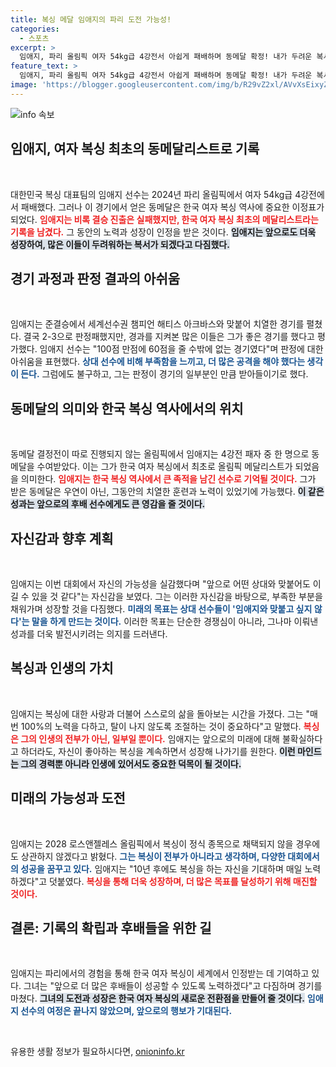 ```yaml
---
title: 복싱 메달 임애지의 파리 도전 가능성!
categories:
  - 스포츠
excerpt: >
  임애지, 파리 올림픽 여자 54kg급 4강전서 아쉽게 패배하며 동메달 확정! 내가 두려운 복서가 될 것이라고 다짐하며 더욱 성장할 의지를 보였다. 한국 여자 복싱 역사에 길이 남을 순간!
feature_text: >
  임애지, 파리 올림픽 여자 54kg급 4강전서 아쉽게 패배하며 동메달 확정! 내가 두려운 복서가 될 것이라고 다짐하며 더욱 성장할 의지를 보였다. 한국 여자 복싱 역사에 길이 남을 순간!
image: 'https://blogger.googleusercontent.com/img/b/R29vZ2xl/AVvXsEixyZcFfHzMRdzZMjFBmAUKJYCLCGyLL1o632UiGVXcaFdKo_bkvkuCioo0uUKlGfBVcT3P84aROyZIXSBEx3Aw5nCQ3pTgDom1WDC4m8eifvWiAmWEEVb4x6G_l8C0QH225ldMjyaFvpxGEBGNO37VmDTDMHGhJPq73UglMfDca1-0aw/s1600/blogspot.png'
---
```


<p><img src="https://blogger.googleusercontent.com/img/b/R29vZ2xl/AVvXsEixyZcFfHzMRdzZMjFBmAUKJYCLCGyLL1o632UiGVXcaFdKo_bkvkuCioo0uUKlGfBVcT3P84aROyZIXSBEx3Aw5nCQ3pTgDom1WDC4m8eifvWiAmWEEVb4x6G_l8C0QH225ldMjyaFvpxGEBGNO37VmDTDMHGhJPq73UglMfDca1-0aw/s1600/blogspot.png" alt="info 속보" /></p>

<h2 data-ke-size="size26">임애지, 여자 복싱 최초의 동메달리스트로 기록</h2>

<p data-ke-size="size16">&nbsp;</p>

<p>대한민국 복싱 대표팀의 임애지 선수는 2024년 파리 올림픽에서 여자 54kg급 4강전에서 패배했다. 그러나 이 경기에서 얻은 동메달은 한국 여자 복싱 역사에 중요한 이정표가 되었다. <b><span style="color: #ee2323;">임애지는 비록 결승 진출은 실패했지만, 한국 여자 복싱 최초의 메달리스트라는 기록을 남겼다.</span></b> 그 동안의 노력과 성장이 인정을 받은 것이다. <b><span style="background-color: #21538527;">임애지는 앞으로도 더욱 성장하여, 많은 이들이 두려워하는 복서가 되겠다고 다짐했다.</span></b></p>

<h2 data-ke-size="size26">경기 과정과 판정 결과의 아쉬움</h2>

<p data-ke-size="size16">&nbsp;</p>

<p>임애지는 준결승에서 세계선수권 챔피언 해티스 아크바스와 맞붙어 치열한 경기를 펼쳤다. 결국 2-3으로 판정패했지만, 경과를 지켜본 많은 이들은 그가 좋은 경기를 했다고 평가했다. 임애지 선수는 "100점 만점에 60점을 줄 수밖에 없는 경기였다"며 판정에 대한 아쉬움을 표현했다. <b><span style="color: #1a5490;">상대 선수에 비해 부족함을 느끼고, 더 많은 공격을 해야 했다는 생각이 든다.</span></b> 그럼에도 불구하고, 그는 판정이 경기의 일부분인 만큼 받아들이기로 했다. </p>

<h2 data-ke-size="size26">동메달의 의미와 한국 복싱 역사에서의 위치</h2>

<p data-ke-size="size16">&nbsp;</p>

<p>동메달 결정전이 따로 진행되지 않는 올림픽에서 임애지는 4강전 패자 중 한 명으로 동메달을 수여받았다. 이는 그가 한국 여자 복싱에서 최초로 올림픽 메달리스트가 되었음을 의미한다. <b><span style="color: #ee2323;">임애지는 한국 복싱 역사에서 큰 족적을 남긴 선수로 기억될 것이다.</span></b> 그가 받은 동메달은 우연이 아닌, 그동안의 치열한 훈련과 노력이 있었기에 가능했다. <b><span style="background-color: #21538527;">이 같은 성과는 앞으로의 후배 선수에게도 큰 영감을 줄 것이다.</span></b></p>

<h2 data-ke-size="size26">자신감과 향후 계획</h2>

<p data-ke-size="size16">&nbsp;</p>

<p>임애지는 이번 대회에서 자신의 가능성을 실감했다며 "앞으로 어떤 상대와 맞붙어도 이길 수 있을 것 같다"는 자신감을 보였다. 그는 이러한 자신감을 바탕으로, 부족한 부분을 채워가며 성장할 것을 다짐했다. <b><span style="color: #1a5490;">미래의 목표는 상대 선수들이 '임애지와 맞붙고 싶지 않다'는 말을 하게 만드는 것이다.</span></b> 이러한 목표는 단순한 경쟁심이 아니라, 그나마 이뤄낸 성과를 더욱 발전시키려는 의지를 드러낸다.</p>

<h2 data-ke-size="size26">복싱과 인생의 가치</h2>

<p data-ke-size="size16">&nbsp;</p>

<p>임애지는 복싱에 대한 사랑과 더불어 스스로의 삶을 돌아보는 시간을 가졌다. 그는 "매번 100%의 노력을 다하고, 탈이 나지 않도록 조절하는 것이 중요하다"고 말했다. <b><span style="color: #ee2323;">복싱은 그의 인생의 전부가 아닌, 일부일 뿐이다.</span></b> 임애지는 앞으로의 미래에 대해 불확실하다고 하더라도, 자신이 좋아하는 복싱을 계속하면서 성장해 나가기를 원한다. <b><span style="background-color: #21538527;">이런 마인드는 그의 경력뿐 아니라 인생에 있어서도 중요한 덕목이 될 것이다.</span></b></p>

<h2 data-ke-size="size26">미래의 가능성과 도전</h2>

<p data-ke-size="size16">&nbsp;</p>

<p>임애지는 2028 로스앤젤레스 올림픽에서 복싱이 정식 종목으로 채택되지 않을 경우에도 상관하지 않겠다고 밝혔다. <b><span style="color: #1a5490;">그는 복싱이 전부가 아니라고 생각하며, 다양한 대회에서의 성공을 꿈꾸고 있다.</span></b> 임애지는 "10년 후에도 복싱을 하는 자신을 기대하며 매일 노력하겠다"고 덧붙였다. <b><span style="color: #ee2323;">복싱을 통해 더욱 성장하며, 더 많은 목표를 달성하기 위해 매진할 것이다.</span></b> </p>

<h2 data-ke-size="size26">결론: 기록의 확립과 후배들을 위한 길</h2>

<p data-ke-size="size16">&nbsp;</p>

<p>임애지는 파리에서의 경험을 통해 한국 여자 복싱이 세계에서 인정받는 데 기여하고 있다. 그녀는 "앞으로 더 많은 후배들이 성공할 수 있도록 노력하겠다"고 다짐하며 경기를 마쳤다. <b><span style="background-color: #21538527;">그녀의 도전과 성장은 한국 여자 복싱의 새로운 전환점을 만들어 줄 것이다.</span></b> <b><span style="color: #1a5490;">임애지 선수의 여정은 끝나지 않았으며, 앞으로의 행보가 기대된다.</span></b> </p>

<p data-ke-size="size16">&nbsp;</p>
유용한 생활 정보가 필요하시다면, <a href="https://onioninfo.kr" rel="dofollow">onioninfo.kr</a>



